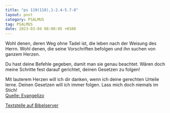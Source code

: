 ```yaml
---
title: "ps 119(118),1-2.4-5.7-8"
layout: post
category: PSALMUS
tag: PSALMUS
date: 2023-03-04 08:00:05 +0100
---
```

Wohl denen, deren Weg ohne Tadel ist,
die leben nach der Weisung des Herrn.
Wohl denen, die seine Vorschriften befolgen
und ihn suchen von ganzem Herzen.

Du hast deine Befehle gegeben,
damit man sie genau beachtet.
Wären doch meine Schritte fest darauf gerichtet,
deinen Gesetzen zu folgen!

Mit lauterem Herzen will ich dir danken,
wenn ich deine gerechten Urteile lerne.<!--more-->
Deinen Gesetzen will ich immer folgen.
Lass mich doch niemals im Stich!<br>
[Quelle: Evangelizo](https://evangeliumtagfuertag.org/DE/gospel)

[Textstelle auf Bibelserver](https://www.bibleserver.com/EU/ps119(118),1-2.4-5.7-8)
